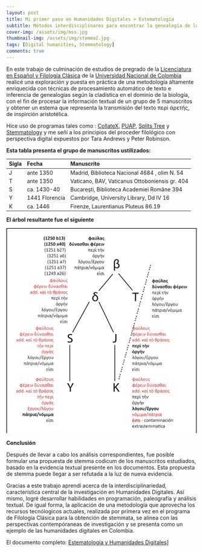 ```yaml
---
layout: post
title: Mi primer paso en Humanidades Digitales > Estematología
subtitle: Métodos interdisciplinares para encontrar la genealogía de la transmisión de manuscritos - El caso del περί ἀρετῆς ἀριστοτέλους
cover-img: /assets/img/mss.jpg
thumbnail-img: /assets/img/stemma2.jpg
tags: [Digital humanities, Stemmatology]
comments: true
---
```

<base target="_blank">

En este trabajo de culminación de estudios de pregrado de la [Licenciatura en Español y Filología Clásica](https://www.humanas.unal.edu.co/2017/unidades-academicas/departamentos/linguistica/programas/pregrados/espanol-y-filologia-clasica) de la [Universidad Nacional de Colombia](https://bogota.unal.edu.co/) realicé una exploración y puesta en práctica de una metodología áltamente enriquecida con técnicas de procesamiento automático de texto e inferencia de genealogías según la cladística en el dominio de la biología, con el fin de procesar la información textual de un grupo de 5 manuscritos y obtener un estema que representa la transmisión del texto περί ἀρετῆς, de inspirción aristotélica.

Hice uso de programas tales como : [CollateX](https://collatex.net/demo/), [PUAP](https://paup.phylosolutions.com/), [Splits Tree](https://uni-tuebingen.de/en/fakultaeten/mathematisch-naturwissenschaftliche-fakultaet/fachbereiche/informatik/lehrstuehle/algorithms-in-bioinformatics/software/splitstree/) y [Stemmatology](https://github.com/Jean-Baptiste-Camps/stemmatology) y me señí a los principios del proceder filológico con perspectiva digital expuestos por Tara Andrews y Peter Robinson.

**Esta tabla presenta el grupo de manuscritos ustilizados:**

| Sigla | Fecha | Manuscrito |
| :------ |:--- | :--- |
| J | ante 1350 | Madrid, Biblioteca Nacional 4684 , olim N. 54 |
| T | ante 1350 | Vaticano, BAV, Vaticanus Ottoboniensis gr. 404 |
| S | ca. 1430-40 | Bucareşti, Biblioteca Academiei Române 394 |
| Y | 1441 Florencia | Cambridge, University Library, Dd IV 16 |
| K | ca. 1446 | Firenze, Laurentianus Pluteus 86.19 |

**El árbol resultante fue el siguiente**

[![Stemma Codicum de περί ἀρετῆς](/assets/img/stemma.png "Stemma Codicum")](/assets/img/stemmabg.png "Stemma Codicum")

**Conclusión**

Después de llevar a cabo los análisis correspondientes, fue posible formular una propuesta de stemma codicum de los manuscritos estudiados, basado en la evidencia textual presente en los documentos. Esta propuesta de stemma puede llegar a ser refutada a la luz de nueva evidencia.

Gracias a este trabajo aprendí acerca de la interdisciplinariedad, característica central de la investigación en Humanidades Digitales. Así mismo, logré desarrollar habilidades en programación, paleografía y análisis textual. De igual forma, la aplicación de una metodología que aprovecha los recursos tecnólogicos actuales, realizada por primera vez en el programa de Filología Clásica para la obtención de stemmata, se alinea con las perspectivas contempóraneas de investigación y se presenta como un ejemplo de las humanidades digitales en Colombia.

El documento completo: [Estematología y Humanidades Digitales](https://drive.google.com/file/d/1Ahgh6tBTiBOB63XmVcHUwtrr3IrbhTon/view?usp=sharing)]
